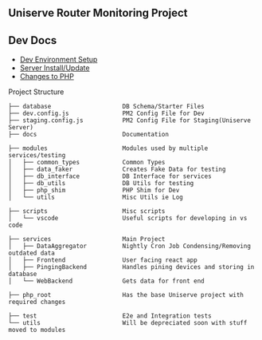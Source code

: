 Uniserve Router Monitoring Project
------------

Dev Docs 
--
* [Dev Environment Setup](/docs/dev_setup.md)
* [Server Install/Update](/docs/serverinstall.md)
* [Changes to PHP](/docs/php_changes.md)

Project Structure
~~~~
├── database                    DB Schema/Starter Files
├── dev.config.js               PM2 Config File for Dev
├── staging.config.js           PM2 Config File for Staging(Uniserve Server)
├── docs                        Documentation

├── modules                     Modules used by multiple services/testing
│   ├── common_types            Common Types
│   ├── data_faker              Creates Fake Data for testing  
│   ├── db_interface            DB Interface for services
│   ├── db_utils                DB Utils for testing
│   ├── php_shim                PHP Shim for Dev
│   └── utils                   Misc Utils ie Log

├── scripts                     Misc scripts
│   └── vscode                  Useful scripts for developing in vs code

├── services                    Main Project
│   ├── DataAggregator          Nightly Cron Job Condensing/Removing outdated data
│   ├── Frontend                User facing react app
│   ├── PingingBackend          Handles pining devices and storing in database    
│   └── WebBackend              Gets data for front end

├── php_root                    Has the base Uniserve project with required changes

├── test                        E2e and Integration tests
└── utils                       Will be depreciated soon with stuff moved to modules
~~~~


